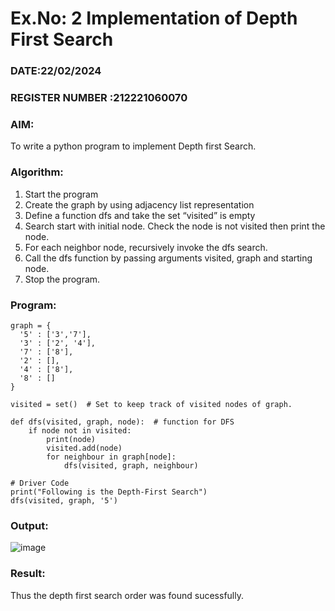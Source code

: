 # Ex.No: 2  Implementation of Depth First Search
### DATE:22/02/2024                                                                            
### REGISTER NUMBER :212221060070 
### AIM: 
To write a python program to implement Depth first Search. 
### Algorithm:
1. Start the program
2. Create the graph by using adjacency list representation
3. Define a function dfs and take the set “visited” is empty 
4. Search start with initial node. Check the node is not visited then print the node.
5. For each neighbor node, recursively invoke the dfs search.
6. Call the dfs function by passing arguments visited, graph and starting node.
7. Stop the program.
### Program:
```
graph = {
  '5' : ['3','7'],
  '3' : ['2', '4'],
  '7' : ['8'],
  '2' : [],
  '4' : ['8'],
  '8' : []
}

visited = set()  # Set to keep track of visited nodes of graph.

def dfs(visited, graph, node):  # function for DFS
    if node not in visited:
        print(node)
        visited.add(node)
        for neighbour in graph[node]:
            dfs(visited, graph, neighbour)

# Driver Code
print("Following is the Depth-First Search")
dfs(visited, graph, '5')
```










### Output:
![image](https://github.com/Gowtz07/AI_Lab_2023-24/assets/115936520/8b29f00f-584d-4e73-954c-26e80f242e82)



### Result:
Thus the depth first search order was found sucessfully.
